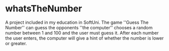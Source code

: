 # whatsTheNumber
A project included in my education in SoftUni. The game ''Guess The Number'' can guess the opponents ''the computer'' chooses a random number between 1 and 100  and the user must guess it. After each number the user enters, the computer will give a hint of whether the number is lower or greater.
